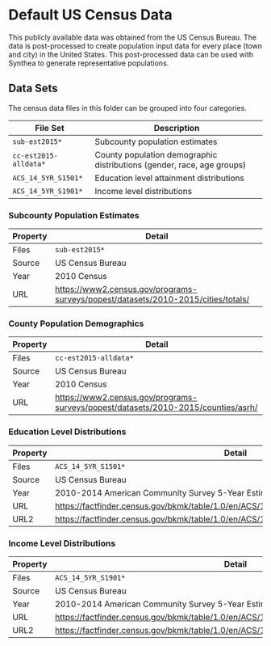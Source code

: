 # Default US Census Data

This publicly available data was obtained from the US Census Bureau.
The data is post-processed to create population input data for every place
(town and city) in the United States.
This post-processed data can be used with Synthea to generate representative
populations.

## Data Sets

The census data files in this folder can be grouped into four categories.

File Set | Description
---------|------------
`sub-est2015*` | Subcounty population estimates
`cc-est2015-alldata*` | County population demographic distributions (gender, race, age groups)
`ACS_14_5YR_S1501*` | Education level attainment distributions
`ACS_14_5YR_S1901*` | Income level distributions

### Subcounty Population Estimates
Property | Detail
------|-------
Files | `sub-est2015*`
Source | US Census Bureau
Year | 2010 Census
URL | https://www2.census.gov/programs-surveys/popest/datasets/2010-2015/cities/totals/

### County Population Demographics

Property | Detail
------|-------
Files | `cc-est2015-alldata*`
Source | US Census Bureau
Year | 2010 Census
URL | https://www2.census.gov/programs-surveys/popest/datasets/2010-2015/counties/asrh/

### Education Level Distributions

Property | Detail
------|-------
Files | `ACS_14_5YR_S1501*`
Source | US Census Bureau
Year | 2010-2014 American Community Survey 5-Year Estimates
URL | https://factfinder.census.gov/bkmk/table/1.0/en/ACS/14_5YR/S1501/0100000US.16000.004
URL2 | https://factfinder.census.gov/bkmk/table/1.0/en/ACS/14_5YR/S1501/0400000US01.06000|0400000US02.06000|0400000US04.06000|0400000US05.06000|0400000US06.06000|0400000US08.06000|0400000US09.06000|0400000US10.06000|0400000US11.06000|0400000US12.06000|0400000US13.06000|0400000US15.06000|0400000US16.06000|0400000US17.06000|0400000US18.06000|0400000US19.06000|0400000US20.06000|0400000US21.06000|0400000US22.06000|0400000US23.06000|0400000US24.06000|0400000US25.06000|0400000US26.06000|0400000US27.06000|0400000US28.06000|0400000US29.06000|0400000US30.06000|0400000US31.06000|0400000US32.06000|0400000US33.06000|0400000US34.06000|0400000US35.06000|0400000US36.06000|0400000US37.06000|0400000US38.06000|0400000US39.06000|0400000US40.06000|0400000US41.06000|0400000US42.06000|0400000US44.06000|0400000US45.06000|0400000US46.06000|0400000US47.06000|0400000US48.06000|0400000US49.06000|0400000US50.06000|0400000US51.06000|0400000US53.06000|0400000US54.06000|0400000US55.06000|0400000US56.06000|0400000US72.06000
### Income Level Distributions

Property | Detail
------|-------
Files | `ACS_14_5YR_S1901*`
Source | US Census Bureau
Year | 2010-2014 American Community Survey 5-Year Estimates
URL | https://factfinder.census.gov/bkmk/table/1.0/en/ACS/14_5YR/S1901/0100000US.16000.004
URL2 | https://factfinder.census.gov/bkmk/table/1.0/en/ACS/14_5YR/S1901/0400000US01.06000|0400000US02.06000|0400000US04.06000|0400000US05.06000|0400000US06.06000|0400000US08.06000|0400000US09.06000|0400000US10.06000|0400000US11.06000|0400000US12.06000|0400000US13.06000|0400000US15.06000|0400000US16.06000|0400000US17.06000|0400000US18.06000|0400000US19.06000|0400000US20.06000|0400000US21.06000|0400000US22.06000|0400000US23.06000|0400000US24.06000|0400000US25.06000|0400000US26.06000|0400000US27.06000|0400000US28.06000|0400000US29.06000|0400000US30.06000|0400000US31.06000|0400000US32.06000|0400000US33.06000|0400000US34.06000|0400000US35.06000|0400000US36.06000|0400000US37.06000|0400000US38.06000|0400000US39.06000|0400000US40.06000|0400000US41.06000|0400000US42.06000|0400000US44.06000|0400000US45.06000|0400000US46.06000|0400000US47.06000|0400000US48.06000|0400000US49.06000|0400000US50.06000|0400000US51.06000|0400000US53.06000|0400000US54.06000|0400000US55.06000|0400000US56.06000|0400000US72.06000
